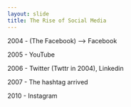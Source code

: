 ```yaml
---
layout: slide
title: The Rise of Social Media
---
```


2004 - (The Facebook) --> Facebook 

2005 - YouTube

2006 - Twitter (Twttr in 2004), Linkedin

2007 - The hashtag arrived 

2010 - Instagram 


